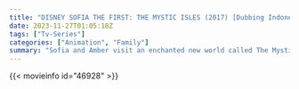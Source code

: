 ```yaml
---
title: "DISNEY SOFIA THE FIRST: THE MYSTIC ISLES (2017) [Dubbing Indonesia]"
date: 2023-11-27T01:05:18Z
tags: ["Tv-Series"]
categories: ["Animation", "Family"]
summary: "Sofia and Amber visit an enchanted new world called The Mystic Isles where they encounter some magical new friends, including an enthusiastic unicorn named Skye and mystical human/hawk creatures called Windwalkers. Together with their new friends, Sofia and Amber must stop an evil Crystalmaster named Prisma from covering the isles in crystals."
---
```


<mux-player stream-type="on-demand"
src="https://kp3d-my.sharepoint.com/personal/ryoo_kp3d_onmicrosoft_com/_layouts/15/download.aspx?share=ESlteU1S2PdEj_YnQe824FsBABSSLwy5EtLmjocoX2MpuQ" prefer-playback="mse" controls>

</mux-player>


{{< movieinfo id="46928" >}}

<script src="https://cdn.jsdelivr.net/npm/@mux/mux-player"></script>

 <script type="application/ld+json ">
{
"@context": "https://schema.org/",
"@type": "VideoObject",
"name": "DISNEY SOFIA THE FIRST: THE MYSTIC ISLES",
"contentUrl": "https://stream.mux.com/b6hkZE1Ah1GoBVs0101HRBpahTTUssgCoLn4sGT6hS5xM.m3u8",
"thumbnailUrl": "https://www.themoviedb.org/t/p/original/oiiwVFM0IYPeAlLY7KVEXtf7LFw.jpg?width=314&fit_mode=preserve&time=25",
"uploadDate": "2023-11-27T01:05:18Z",
}

</script>
